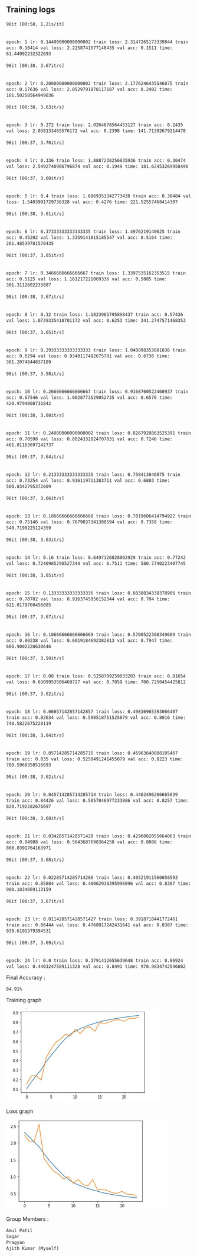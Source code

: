 ## Training logs

    
    98it [00:58, 1.21s/it]


    epoch: 1 lr: 0.14400000000000002 train loss: 2.3147265173339844 train acc: 0.10414 val loss: 2.2258741577148435 val acc: 0.1511 time: 61.44992232322693

    98it [00:38, 3.67it/s]


    epoch: 2 lr: 0.20800000000000002 train loss: 2.1776246435546875 train acc: 0.17636 val loss: 2.0529791870117187 val acc: 0.2402 time: 101.50258564949036

    98it [00:38, 3.63it/s]


    epoch: 3 lr: 0.272 train loss: 2.0264678564453127 train acc: 0.2435 val loss: 2.038133465576172 val acc: 0.2398 time: 141.71392679214478

    98it [00:37, 3.70it/s]


    epoch: 4 lr: 0.336 train loss: 1.8887238256835936 train acc: 0.30474 val loss: 2.5492740966796874 val acc: 0.1949 time: 181.62453269958496

    98it [00:37, 3.60it/s]


    epoch: 5 lr: 0.4 train loss: 1.6869351342773438 train acc: 0.38484 val loss: 1.5403991729736328 val acc: 0.4276 time: 221.52557468414307

    98it [00:38, 3.61it/s]


    epoch: 6 lr: 0.37333333333333335 train loss: 1.4976219140625 train acc: 0.45202 val loss: 1.3359141815185547 val acc: 0.5164 time: 261.48539781570435

    98it [00:37, 3.65it/s]


    epoch: 7 lr: 0.3466666666666667 train loss: 1.3397535162353515 train acc: 0.5125 val loss: 1.161217221069336 val acc: 0.5885 time: 301.3112602233887

    98it [00:38, 3.67it/s]


    epoch: 8 lr: 0.32 train loss: 1.1823965795898437 train acc: 0.57436 val loss: 1.0739335418701172 val acc: 0.6253 time: 341.2747571468353

    98it [00:37, 3.65it/s]


    epoch: 9 lr: 0.29333333333333333 train loss: 1.040898353881836 train acc: 0.6294 val loss: 0.9340117492675781 val acc: 0.6736 time: 381.2074844837189

    98it [00:37, 3.58it/s]


    epoch: 10 lr: 0.2666666666666667 train loss: 0.9168760522460937 train acc: 0.67546 val loss: 1.0028773529052735 val acc: 0.6576 time: 420.9794008731842

    98it [00:38, 3.60it/s]


    epoch: 11 lr: 0.24000000000000002 train loss: 0.8267928863525391 train acc: 0.70598 val loss: 0.8024332824707031 val acc: 0.7246 time: 461.01163697242737

    98it [00:37, 3.64it/s]


    epoch: 12 lr: 0.21333333333333335 train loss: 0.758413046875 train acc: 0.73254 val loss: 0.916119711303711 val acc: 0.6803 time: 500.8342795372009

    98it [00:37, 3.66it/s]


    epoch: 13 lr: 0.18666666666666668 train loss: 0.7019606414794922 train acc: 0.75146 val loss: 0.7679837341308594 val acc: 0.7358 time: 540.7190225124359

    98it [00:38, 3.63it/s]


    epoch: 14 lr: 0.16 train loss: 0.6497126828002929 train acc: 0.77242 val loss: 0.7240985290527344 val acc: 0.7511 time: 580.7740223407745

    98it [00:38, 3.65it/s]


    epoch: 15 lr: 0.13333333333333336 train loss: 0.6038034338378906 train acc: 0.78782 val loss: 0.9163745056152344 val acc: 0.704 time: 621.0179760456085

    98it [00:37, 3.67it/s]


    epoch: 16 lr: 0.10666666666666669 train loss: 0.5700522308349609 train acc: 0.80238 val loss: 0.6019184692382813 val acc: 0.7947 time: 660.9002220630646

    98it [00:37, 3.59it/s]


    epoch: 17 lr: 0.08 train loss: 0.5258709259033203 train acc: 0.81654 val loss: 0.6309953506469727 val acc: 0.7859 time: 700.7250454425812

    98it [00:37, 3.62it/s]


    epoch: 18 lr: 0.06857142857142857 train loss: 0.49836965393066407 train acc: 0.82634 val loss: 0.590518751525879 val acc: 0.8016 time: 740.5822675228119

    98it [00:38, 3.64it/s]


    epoch: 19 lr: 0.05714285714285715 train loss: 0.46963640808105467 train acc: 0.835 val loss: 0.5250491241455079 val acc: 0.8223 time: 780.5968358516693

    98it [00:38, 3.62it/s]


    epoch: 20 lr: 0.045714285714285714 train loss: 0.4462496206665039 train acc: 0.84426 val loss: 0.5057846977233886 val acc: 0.8257 time: 820.7192282676697

    98it [00:38, 3.68it/s]


    epoch: 21 lr: 0.03428571428571429 train loss: 0.4296082055664063 train acc: 0.84988 val loss: 0.5643687698364258 val acc: 0.8086 time: 860.8391764163971

    98it [00:37, 3.68it/s]


    epoch: 22 lr: 0.02285714285714286 train loss: 0.40521911560058593 train acc: 0.85884 val loss: 0.48062918395996096 val acc: 0.8387 time: 900.1834669113159

    98it [00:37, 3.67it/s]


    epoch: 23 lr: 0.011428571428571427 train loss: 0.3918718441772461 train acc: 0.86444 val loss: 0.4768017242431641 val acc: 0.8387 time: 939.6101379394531

    98it [00:37, 3.69it/s]


    epoch: 24 lr: 0.0 train loss: 0.3791412655639648 train acc: 0.86924 val loss: 0.4403247589111328 val acc: 0.8491 time: 978.9834742546082



Final Accuracy :

    84.91%

    

Training graph

![Test Image 3](./images/snip1.jpg)

Loss graph

![Test Image 3](./images/snip2.jpg)


Group Members :

    Amul Patil
    Sagar
    Pragyan
    Ajith Kumar (Myself)